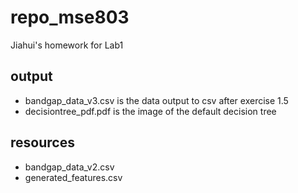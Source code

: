 # repo_mse803
Jiahui's homework for Lab1

## output

- bandgap_data_v3.csv is the data output to csv after exercise 1.5
- decisiontree_pdf.pdf is the image of the default decision tree

## resources

- bandgap_data_v2.csv
- generated_features.csv




